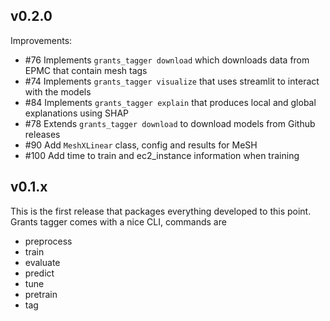 ## v0.2.0

Improvements:

- #76 Implements `grants_tagger download` which downloads data from EPMC that contain mesh tags
- #74 Implements `grants_tagger visualize` that uses streamlit to interact with the models
- #84 Implements `grants_tagger explain` that produces local and global explanations using SHAP
- #78 Extends `grants_tagger download` to download models from Github releases
- #90 Add `MeshXLinear` class, config and results for MeSH
- #100 Add time to train and ec2_instance information when training

## v0.1.x

This is the first release that packages everything developed 
to this point. Grants tagger comes with a nice CLI, commands
are
* preprocess
* train
* evaluate
* predict
* tune
* pretrain
* tag
